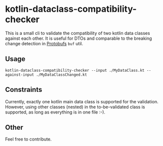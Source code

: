 # kotlin-dataclass-compatibility-checker

This is a small cli to validate the compatibility of two kotlin data classes against each other.
It is useful for DTOs and comparable to the breaking change detection in [Protobufs](https://buf.build/docs/breaking/overview/) `buf` util.

## Usage

```
kotlin-dataclass-compatibility-checker --input ./MyDataClass.kt --against-input ./MyDataClassChanged.kt
```

## Constraints

Currently, exactly one kotlin main data class is supported for the validation. However, using other classes (nested) in the to-be-validated
class is supported, as long as everything is in one file :-).

## Other

Feel free to contribute.